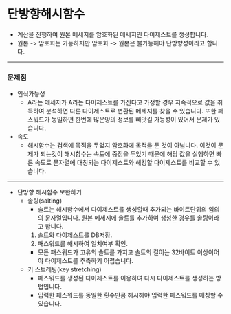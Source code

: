 단방향해시함수
===
* 계산을 진행하여 원본 메세지를 암호화된 메세지인 다이제스트를 생성합니다.
* 원본 -> 암호화는 가능하지만 암호화 -> 원본은 불가능해야 단방향성이라고 합니다.
---
### 문제점
* 인식가능성
    * A라는 메세지가 A라는 다이제스트를 가진다고 가정할 경우 지속적으로 값을 취득하여 분석하면 다른 다이제스트로 변환된 메세지를 찾을 수 있습니다. 또한 패스워드가 동일하면 한번에 많은양의 정보를 빼앗길 가능성이 있어서 문제가 있습니다.
* 속도
    * 해시함수는 검색에 목적을 두었지 암호화에 목적을 둔 것이 아닙니다. 이것이 문제가 되는것이 해시함수는 속도에 중점을 두었기 때문에 해당 값을 실행하면 빠른 속도로 문자열에 대칭되는 다이제스트와 해킹할 다이제스트를 비교할 수 있습니다.
---
* 단방향 해시함수 보완하기
    * 솔팅(salting)
        * 솔트는 해시함수에서 다이제스트를 생성할때 추가되는 바이트단위의 임의의 문자열입니다. 원본 메세지에 솔트를 추가하여 생성한 경우를 솔팅이라고 합니다.
        1. 솔트와 다이제스트를 DB저장.
        2. 패스워드를 해시하여 일치여부 확인.
        * 모든 패스워드가 고유의 솔트를 가지고 솔트의 길이는 32바이트 이상이어야 다이제스트를 추측하기 어렵습니다.
    * 키 스트레팅(key stretching)
        * 패스워드를 생성된 다이제스트를 이용하여 다시 다이제스트를 생성하는 방법입니다.
        * 입력한 패스워드를 동일한 횟수만큼 해시해야 입력한 패스워드를 매칭할 수 있습니다.